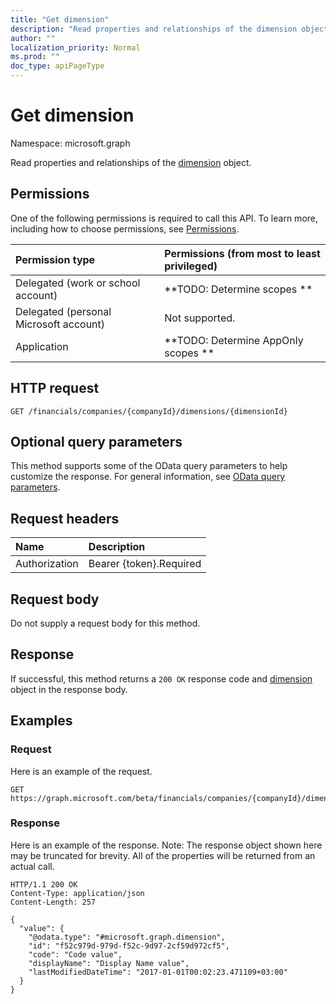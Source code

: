 ```yaml
---
title: "Get dimension"
description: "Read properties and relationships of the dimension object."
author: ""
localization_priority: Normal
ms.prod: ""
doc_type: apiPageType
---
```


# Get dimension

Namespace: microsoft.graph

Read properties and relationships of the [dimension](../resources/dimension.md) object.

## Permissions
One of the following permissions is required to call this API. To learn more, including how to choose permissions, see [Permissions](/concepts/permissions-reference.md).

|Permission type|Permissions (from most to least privileged)|
|:---|:---|
|Delegated (work or school account)|**TODO: Determine scopes **|
|Delegated (personal Microsoft account)|Not supported.|
|Application|**TODO: Determine AppOnly scopes **|

## HTTP request
<!-- {
  "blockType": "ignored"
}
-->
``` http
GET /financials/companies/{companyId}/dimensions/{dimensionId}
```

## Optional query parameters
This method supports some of the OData query parameters to help customize the response. For general information, see [OData query parameters](/graph/query-parameters).

## Request headers
|Name|Description|
|:---|:---|
|Authorization|Bearer {token}.Required|

## Request body
Do not supply a request body for this method.

## Response
If successful, this method returns a `200 OK` response code and [dimension](../resources/dimension.md) object in the response body.

## Examples

### Request
Here is an example of the request.
<!-- {
  "blockType": "request",
  "name": "get_dimension"
}
-->
``` http
GET https://graph.microsoft.com/beta/financials/companies/{companyId}/dimensions/{dimensionId}
```

### Response
Here is an example of the response. Note: The response object shown here may be truncated for brevity. All of the properties will be returned from an actual call.
<!-- {
  "blockType": "response",
  "truncated": true,
  "@odata.type": "microsoft.graph.dimension"
}
-->
``` http
HTTP/1.1 200 OK
Content-Type: application/json
Content-Length: 257

{
  "value": {
    "@odata.type": "#microsoft.graph.dimension",
    "id": "f52c979d-979d-f52c-9d97-2cf59d972cf5",
    "code": "Code value",
    "displayName": "Display Name value",
    "lastModifiedDateTime": "2017-01-01T00:02:23.471109+03:00"
  }
}
```

